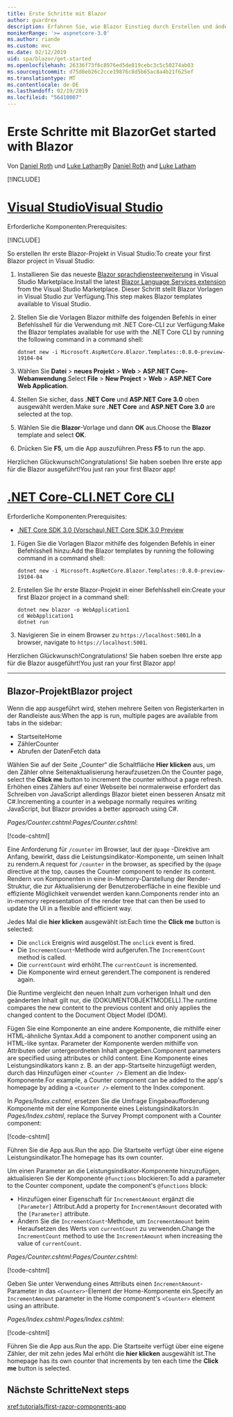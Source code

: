 ```yaml
---
title: Erste Schritte mit Blazor
author: guardrex
description: Erfahren Sie, wie Blazor Einstieg durch Erstellen und ändern ein Projekt Blazor.
monikerRange: '>= aspnetcore-3.0'
ms.author: riande
ms.custom: mvc
ms.date: 02/12/2019
uid: spa/blazor/get-started
ms.openlocfilehash: 26336f73f6c8976ed5de819cebc3c5c50274ab03
ms.sourcegitcommit: d75d8eb26c2cce19876c8d5b65ac8a4b21f625ef
ms.translationtype: MT
ms.contentlocale: de-DE
ms.lasthandoff: 02/19/2019
ms.locfileid: "56410007"
---
```

# <a name="get-started-with-blazor"></a><span data-ttu-id="bdc0a-103">Erste Schritte mit Blazor</span><span class="sxs-lookup"><span data-stu-id="bdc0a-103">Get started with Blazor</span></span>

<span data-ttu-id="bdc0a-104">Von [Daniel Roth](https://github.com/danroth27) und [Luke Latham](https://github.com/guardrex)</span><span class="sxs-lookup"><span data-stu-id="bdc0a-104">By [Daniel Roth](https://github.com/danroth27) and [Luke Latham](https://github.com/guardrex)</span></span>

[!INCLUDE[](~/includes/razor-components-preview-notice.md)]

# <a name="visual-studiotabvisual-studio"></a>[<span data-ttu-id="bdc0a-105">Visual Studio</span><span class="sxs-lookup"><span data-stu-id="bdc0a-105">Visual Studio</span></span>](#tab/visual-studio)

<span data-ttu-id="bdc0a-106">Erforderliche Komponenten:</span><span class="sxs-lookup"><span data-stu-id="bdc0a-106">Prerequisites:</span></span>

[!INCLUDE[](~/includes/net-core-prereqs-vs-3.0.md)]

<span data-ttu-id="bdc0a-107">So erstellen Ihr erste Blazor-Projekt in Visual Studio:</span><span class="sxs-lookup"><span data-stu-id="bdc0a-107">To create your first Blazor project in Visual Studio:</span></span>

1. <span data-ttu-id="bdc0a-108">Installieren Sie das neueste [Blazor sprachdiensteerweiterung](https://go.microsoft.com/fwlink/?linkid=870389) in Visual Studio Marketplace.</span><span class="sxs-lookup"><span data-stu-id="bdc0a-108">Install the latest [Blazor Language Services extension](https://go.microsoft.com/fwlink/?linkid=870389) from the Visual Studio Marketplace.</span></span> <span data-ttu-id="bdc0a-109">Dieser Schritt stellt Blazor Vorlagen in Visual Studio zur Verfügung.</span><span class="sxs-lookup"><span data-stu-id="bdc0a-109">This step makes Blazor templates available to Visual Studio.</span></span>
1. <span data-ttu-id="bdc0a-110">Stellen Sie die Vorlagen Blazor mithilfe des folgenden Befehls in einer Befehlsshell für die Verwendung mit .NET Core-CLI zur Verfügung:</span><span class="sxs-lookup"><span data-stu-id="bdc0a-110">Make the Blazor templates available for use with the .NET Core CLI by running the following command in a command shell:</span></span>

   ```console
   dotnet new -i Microsoft.AspNetCore.Blazor.Templates::0.8.0-preview-19104-04
   ```

1. <span data-ttu-id="bdc0a-111">Wählen Sie **Datei** > **neues Projekt** > **Web** > **ASP.NET Core-Webanwendung**.</span><span class="sxs-lookup"><span data-stu-id="bdc0a-111">Select **File** > **New Project** > **Web** > **ASP.NET Core Web Application**.</span></span>
1. <span data-ttu-id="bdc0a-112">Stellen Sie sicher, dass **.NET Core** und **ASP.NET Core 3.0** oben ausgewählt werden.</span><span class="sxs-lookup"><span data-stu-id="bdc0a-112">Make sure **.NET Core** and **ASP.NET Core 3.0** are selected at the top.</span></span>
1. <span data-ttu-id="bdc0a-113">Wählen Sie die **Blazor**-Vorlage und dann **OK** aus.</span><span class="sxs-lookup"><span data-stu-id="bdc0a-113">Choose the **Blazor** template and select **OK**.</span></span>
1. <span data-ttu-id="bdc0a-114">Drücken Sie **F5**, um die App auszuführen.</span><span class="sxs-lookup"><span data-stu-id="bdc0a-114">Press **F5** to run the app.</span></span>

<span data-ttu-id="bdc0a-115">Herzlichen Glückwunsch!</span><span class="sxs-lookup"><span data-stu-id="bdc0a-115">Congratulations!</span></span> <span data-ttu-id="bdc0a-116">Sie haben soeben Ihre erste app für die Blazor ausgeführt!</span><span class="sxs-lookup"><span data-stu-id="bdc0a-116">You just ran your first Blazor app!</span></span>

<!--

# [Visual Studio Code](#tab/visual-studio-code)

Prerequisites:

[!INCLUDE[](~/includes/net-core-prereqs-vsc-3.0.md)]

To create your first Blazor project in Visual Studio Code:

1. Execute the following command in a command shell:

   ```console
   dotnet new blazor -o WebApplication1
   ```

1. Open the *WebApplication1* folder in Visual Studio Code.

1. Visual Studio code offers to create assets to build and debug the app, which includes the *tasks.json* and *launch.json* files. Select **Yes** to add the assets.

1. Execute the app using the Visual Studio Code debugger.

1. In a browser, navigate to `https://localhost:5001`.

Congratulations! You just ran your first Blazor app!

# [Visual Studio for Mac](#tab/visual-studio-mac)

.NET Core 3.0 will be supported with Visual Studio for Mac version 8.0 or later. Visual Studio for Mac version 8.0 Preview isn't available at this time.

Use the [.NET Core CLI version of this topic](xref:razor-components/get-started?tabs=netcore-cli) on macOS.

[!INCLUDE[](~/includes/net-core-prereqs-mac-3.0.md)]

To create your first project Blazor project in Visual Studio for Mac:

1. Select **File** > **New Solution** or **New Project**.
1. In the sidebar, select **.NET Core** > **App**.
1. Select **Blazor** and select **Next**.
1. The **Target Framework** defaults to **.NET Core 3.0**. Select **Next**.
1. In the **Project Name** field, enter `WebApplication1`. Select **Create**.
1. Select **Run** > **Run Without Debugging** to run the app *without the debugger*. Running with the debugger isn't supported at this time.

Congratulations! You just ran your first Blazor app!
-->

# <a name="net-core-clitabnetcore-cli"></a>[<span data-ttu-id="bdc0a-117">.NET Core-CLI</span><span class="sxs-lookup"><span data-stu-id="bdc0a-117">.NET Core CLI</span></span>](#tab/netcore-cli/)

<span data-ttu-id="bdc0a-118">Erforderliche Komponenten:</span><span class="sxs-lookup"><span data-stu-id="bdc0a-118">Prerequisites:</span></span>

* [<span data-ttu-id="bdc0a-119">.NET Core SDK 3.0 (Vorschau)</span><span class="sxs-lookup"><span data-stu-id="bdc0a-119">.NET Core SDK 3.0 Preview</span></span>](https://dotnet.microsoft.com/download/dotnet-core/3.0)

1. <span data-ttu-id="bdc0a-120">Fügen Sie die Vorlagen Blazor mithilfe des folgenden Befehls in einer Befehlsshell hinzu:</span><span class="sxs-lookup"><span data-stu-id="bdc0a-120">Add the Blazor templates by running the following command in a command shell:</span></span>

   ```console
   dotnet new -i Microsoft.AspNetCore.Blazor.Templates::0.8.0-preview-19104-04
   ```

1. <span data-ttu-id="bdc0a-121">Erstellen Sie Ihr erste Blazor-Projekt in einer Befehlsshell ein:</span><span class="sxs-lookup"><span data-stu-id="bdc0a-121">Create your first Blazor project in a command shell:</span></span>

   ```console
   dotnet new blazor -o WebApplication1
   cd WebApplication1
   dotnet run
   ```

1. <span data-ttu-id="bdc0a-122">Navigieren Sie in einem Browser zu `https://localhost:5001`.</span><span class="sxs-lookup"><span data-stu-id="bdc0a-122">In a browser, navigate to `https://localhost:5001`.</span></span>

<span data-ttu-id="bdc0a-123">Herzlichen Glückwunsch!</span><span class="sxs-lookup"><span data-stu-id="bdc0a-123">Congratulations!</span></span> <span data-ttu-id="bdc0a-124">Sie haben soeben Ihre erste app für die Blazor ausgeführt!</span><span class="sxs-lookup"><span data-stu-id="bdc0a-124">You just ran your first Blazor app!</span></span>

---

## <a name="blazor-project"></a><span data-ttu-id="bdc0a-125">Blazor-Projekt</span><span class="sxs-lookup"><span data-stu-id="bdc0a-125">Blazor project</span></span>

<span data-ttu-id="bdc0a-126">Wenn die app ausgeführt wird, stehen mehrere Seiten von Registerkarten in der Randleiste aus:</span><span class="sxs-lookup"><span data-stu-id="bdc0a-126">When the app is run, multiple pages are available from tabs in the sidebar:</span></span>

* <span data-ttu-id="bdc0a-127">Startseite</span><span class="sxs-lookup"><span data-stu-id="bdc0a-127">Home</span></span>
* <span data-ttu-id="bdc0a-128">Zähler</span><span class="sxs-lookup"><span data-stu-id="bdc0a-128">Counter</span></span>
* <span data-ttu-id="bdc0a-129">Abrufen der Daten</span><span class="sxs-lookup"><span data-stu-id="bdc0a-129">Fetch data</span></span>

<span data-ttu-id="bdc0a-130">Wählen Sie auf der Seite „Counter“ die Schaltfläche **Hier klicken** aus, um den Zähler ohne Seitenaktualisierung heraufzusetzen.</span><span class="sxs-lookup"><span data-stu-id="bdc0a-130">On the Counter page, select the **Click me** button to increment the counter without a page refresh.</span></span> <span data-ttu-id="bdc0a-131">Erhöhen eines Zählers auf einer Webseite bei normalerweise erfordert das Schreiben von JavaScript allerdings Blazor bietet einen besseren Ansatz mit C#.</span><span class="sxs-lookup"><span data-stu-id="bdc0a-131">Incrementing a counter in a webpage normally requires writing JavaScript, but Blazor provides a better approach using C#.</span></span>

<span data-ttu-id="bdc0a-132">*Pages/Counter.cshtml*:</span><span class="sxs-lookup"><span data-stu-id="bdc0a-132">*Pages/Counter.cshtml*:</span></span>

[!code-cshtml[](get-started/samples_snapshot/3.x/Counter1.cshtml)]

<span data-ttu-id="bdc0a-133">Eine Anforderung für `/counter` im Browser, laut der `@page` -Direktive am Anfang, bewirkt, dass die Leistungsindikator-Komponente, um seinen Inhalt zu rendern.</span><span class="sxs-lookup"><span data-stu-id="bdc0a-133">A request for `/counter` in the browser, as specified by the `@page` directive at the top, causes the Counter component to render its content.</span></span> <span data-ttu-id="bdc0a-134">Rendern von Komponenten in eine in-Memory-Darstellung der Render-Struktur, die zur Aktualisierung der Benutzeroberfläche in eine flexible und effiziente Möglichkeit verwendet werden kann.</span><span class="sxs-lookup"><span data-stu-id="bdc0a-134">Components render into an in-memory representation of the render tree that can then be used to update the UI in a flexible and efficient way.</span></span>

<span data-ttu-id="bdc0a-135">Jedes Mal die **hier klicken** ausgewählt ist:</span><span class="sxs-lookup"><span data-stu-id="bdc0a-135">Each time the **Click me** button is selected:</span></span>

* <span data-ttu-id="bdc0a-136">Die `onclick` Ereignis wird ausgelöst.</span><span class="sxs-lookup"><span data-stu-id="bdc0a-136">The `onclick` event is fired.</span></span>
* <span data-ttu-id="bdc0a-137">Die `IncrementCount`-Methode wird aufgerufen.</span><span class="sxs-lookup"><span data-stu-id="bdc0a-137">The `IncrementCount` method is called.</span></span>
* <span data-ttu-id="bdc0a-138">Die `currentCount` wird erhöht.</span><span class="sxs-lookup"><span data-stu-id="bdc0a-138">The `currentCount` is incremented.</span></span>
* <span data-ttu-id="bdc0a-139">Die Komponente wird erneut gerendert.</span><span class="sxs-lookup"><span data-stu-id="bdc0a-139">The component is rendered again.</span></span>

<span data-ttu-id="bdc0a-140">Die Runtime vergleicht den neuen Inhalt zum vorherigen Inhalt und den geänderten Inhalt gilt nur, die (DOKUMENTOBJEKTMODELL).</span><span class="sxs-lookup"><span data-stu-id="bdc0a-140">The runtime compares the new content to the previous content and only applies the changed content to the Document Object Model (DOM).</span></span>

<span data-ttu-id="bdc0a-141">Fügen Sie eine Komponente an eine andere Komponente, die mithilfe einer HTML-ähnliche Syntax.</span><span class="sxs-lookup"><span data-stu-id="bdc0a-141">Add a component to another component using an HTML-like syntax.</span></span> <span data-ttu-id="bdc0a-142">Parameter der Komponente werden mithilfe von Attributen oder untergeordneten Inhalt angegeben.</span><span class="sxs-lookup"><span data-stu-id="bdc0a-142">Component parameters are specified using attributes or child content.</span></span> <span data-ttu-id="bdc0a-143">Eine Komponente eines Leistungsindikators kann z. B. an der app-Startseite hinzugefügt werden, durch das Hinzufügen einer `<Counter />` Element an die Index-Komponente.</span><span class="sxs-lookup"><span data-stu-id="bdc0a-143">For example, a Counter component can be added to the app's homepage by adding a `<Counter />` element to the Index component.</span></span>

<span data-ttu-id="bdc0a-144">In *Pages/Index.cshtml*, ersetzen Sie die Umfrage Eingabeaufforderung Komponente mit der eine Komponente eines Leistungsindikators:</span><span class="sxs-lookup"><span data-stu-id="bdc0a-144">In *Pages/Index.cshtml*, replace the Survey Prompt component with a Counter component:</span></span>

[!code-cshtml[](get-started/samples_snapshot/3.x/Index1.cshtml?highlight=7)]

<span data-ttu-id="bdc0a-145">Führen Sie die App aus.</span><span class="sxs-lookup"><span data-stu-id="bdc0a-145">Run the app.</span></span> <span data-ttu-id="bdc0a-146">Die Startseite verfügt über eine eigene Leistungsindikator.</span><span class="sxs-lookup"><span data-stu-id="bdc0a-146">The homepage has its own counter.</span></span>

<span data-ttu-id="bdc0a-147">Um einen Parameter an die Leistungsindikator-Komponente hinzuzufügen, aktualisieren Sie der Komponente `@functions` blockieren:</span><span class="sxs-lookup"><span data-stu-id="bdc0a-147">To add a parameter to the Counter component, update the component's `@functions` block:</span></span>

* <span data-ttu-id="bdc0a-148">Hinzufügen einer Eigenschaft für `IncrementAmount` ergänzt die `[Parameter]` Attribut.</span><span class="sxs-lookup"><span data-stu-id="bdc0a-148">Add a property for `IncrementAmount` decorated with the `[Parameter]` attribute.</span></span>
* <span data-ttu-id="bdc0a-149">Ändern Sie die `IncrementCount`-Methode, um `IncrementAmount` beim Heraufsetzen des Werts von `currentCount` zu verwenden.</span><span class="sxs-lookup"><span data-stu-id="bdc0a-149">Change the `IncrementCount` method to use the `IncrementAmount` when increasing the value of `currentCount`.</span></span>

<span data-ttu-id="bdc0a-150">*Pages/Counter.cshtml*:</span><span class="sxs-lookup"><span data-stu-id="bdc0a-150">*Pages/Counter.cshtml*:</span></span>

[!code-cshtml[](get-started/samples_snapshot/3.x/Counter2.cshtml?highlight=4,8)]

<span data-ttu-id="bdc0a-151">Geben Sie unter Verwendung eines Attributs einen `IncrementAmount`-Parameter in das `<Counter>`-Element der Home-Komponente ein.</span><span class="sxs-lookup"><span data-stu-id="bdc0a-151">Specify an `IncrementAmount` parameter in the Home component's `<Counter>` element using an attribute.</span></span>

<span data-ttu-id="bdc0a-152">*Pages/Index.cshtml*:</span><span class="sxs-lookup"><span data-stu-id="bdc0a-152">*Pages/Index.cshtml*:</span></span>

[!code-cshtml[](get-started/samples_snapshot/3.x/Index2.cshtml)]

<span data-ttu-id="bdc0a-153">Führen Sie die App aus.</span><span class="sxs-lookup"><span data-stu-id="bdc0a-153">Run the app.</span></span> <span data-ttu-id="bdc0a-154">Die Startseite verfügt über eine eigene Zähler, der mit zehn jedes Mal erhöht die **hier klicken** ausgewählt ist.</span><span class="sxs-lookup"><span data-stu-id="bdc0a-154">The homepage has its own counter that increments by ten each time the **Click me** button is selected.</span></span>

## <a name="next-steps"></a><span data-ttu-id="bdc0a-155">Nächste Schritte</span><span class="sxs-lookup"><span data-stu-id="bdc0a-155">Next steps</span></span>

<xref:tutorials/first-razor-components-app>
